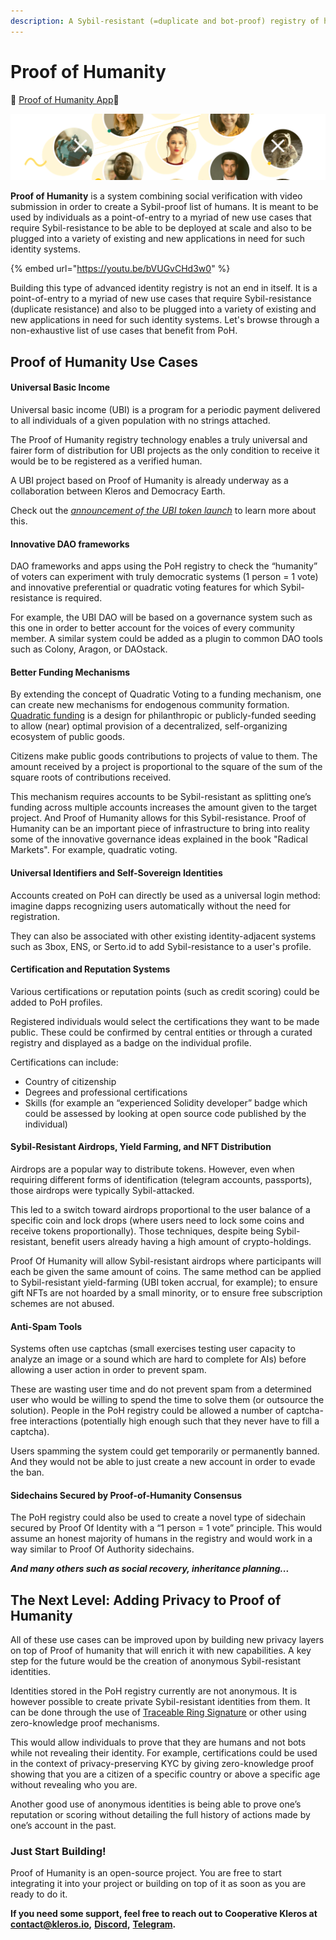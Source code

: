 ```yaml
---
description: A Sybil-resistant (=duplicate and bot-proof) registry of humans
---
```


# Proof of Humanity

👤 [Proof of Humanity App](https://proofofhumanity.id/)👤

![](../../.gitbook/assets/image%20%2819%29.png)

**Proof of Humanity** is a system combining social verification with video submission in order to create a Sybil-proof list of humans. It is meant to be used by individuals as a point-of-entry to a myriad of new use cases that require Sybil-resistance to be able to be deployed at scale and also to be plugged into a variety of existing and new applications in need for such identity systems.

{% embed url="https://youtu.be/bVUGvCHd3w0" %}

Building this type of advanced identity registry is not an end in itself. It is a point-of-entry to a myriad of new use cases that require Sybil-resistance \(duplicate resistance\) and also to be plugged into a variety of existing and new applications in need for such identity systems. Let's browse through a non-exhaustive list of use cases that benefit from PoH.

## Proof of Humanity Use Cases <a id="proof-of-humanity-use-cases"></a>

#### Universal Basic Income <a id="universal-basic-income"></a>

Universal basic income \(UBI\) is a program for a periodic payment delivered to all individuals of a given population with no strings attached.

The Proof of Humanity registry technology enables a truly universal and fairer form of distribution for UBI projects as the only condition to receive it would be to be registered as a verified human.

A UBI project based on Proof of Humanity is already underway as a collaboration between Kleros and Democracy Earth.

Check out the [_announcement of the UBI token launch_](https://blog.kleros.io/proof-of-humanity-building-the-internet-of-humans/) to learn more about this.

#### Innovative DAO frameworks <a id="innovative-dao-frameworks"></a>

DAO frameworks and apps using the PoH registry to check the “humanity” of voters can experiment with truly democratic systems \(1 person = 1 vote\) and innovative preferential or quadratic voting features for which Sybil-resistance is required.

For example, the UBI DAO will be based on a governance system such as this one in order to better account for the voices of every community member. A similar system could be added as a plugin to common DAO tools such as Colony, Aragon, or DAOstack.

#### Better Funding Mechanisms <a id="better-funding-mechanisms"></a>

By extending the concept of Quadratic Voting to a funding mechanism, one can create new mechanisms for endogenous community formation. [Quadratic funding](https://wtfisqf.com/) is a design for philanthropic or publicly-funded seeding to allow \(near\) optimal provision of a decentralized, self-organizing ecosystem of public goods.

Citizens make public goods contributions to projects of value to them. The amount received by a project is proportional to the square of the sum of the square roots of contributions received.

This mechanism requires accounts to be Sybil-resistant as splitting one’s funding across multiple accounts increases the amount given to the target project. And Proof of Humanity allows for this Sybil-resistance. Proof of Humanity can be an important piece of infrastructure to bring into reality some of the innovative governance ideas explained in the book "Radical Markets". For example, quadratic voting.

#### Universal Identifiers and Self-Sovereign Identities <a id="universal-identifiers-and-self-sovereign-identities"></a>

Accounts created on PoH can directly be used as a universal login method: imagine dapps recognizing users automatically without the need for registration.

They can also be associated with other existing identity-adjacent systems such as 3box, ENS, or Serto.id to add Sybil-resistance to a user's profile.

#### Certification and Reputation Systems <a id="certification-and-reputation-systems"></a>

Various certifications or reputation points \(such as credit scoring\) could be added to PoH profiles.

Registered individuals would select the certifications they want to be made public. These could be confirmed by central entities or through a curated registry and displayed as a badge on the individual profile.

Certifications can include:

* Country of citizenship
* Degrees and professional certifications
* Skills \(for example an “experienced Solidity developer” badge which could be assessed by looking at open source code published by the individual\)

#### Sybil-Resistant Airdrops, Yield Farming, and NFT Distribution <a id="sybil-resistant-airdrops-yield-farming-and-nft-distribution"></a>

Airdrops are a popular way to distribute tokens. However, even when requiring different forms of identification \(telegram accounts, passports\), those airdrops were typically Sybil-attacked.

This led to a switch toward airdrops proportional to the user balance of a specific coin and lock drops \(where users need to lock some coins and receive tokens proportionally\). Those techniques, despite being Sybil-resistant, benefit users already having a high amount of crypto-holdings.

Proof Of Humanity will allow Sybil-resistant airdrops where participants will each be given the same amount of coins. The same method can be applied to Sybil-resistant yield-farming \(UBI token accrual, for example\); to ensure gift NFTs are not hoarded by a small minority, or to ensure free subscription schemes are not abused.

#### Anti-Spam Tools <a id="anti-spam-tools"></a>

Systems often use captchas \(small exercises testing user capacity to analyze an image or a sound which are hard to complete for AIs\) before allowing a user action in order to prevent spam.

These are wasting user time and do not prevent spam from a determined user who would be willing to spend the time to solve them \(or outsource the solution\). People in the PoH registry could be allowed a number of captcha-free interactions \(potentially high enough such that they never have to fill a captcha\).

Users spamming the system could get temporarily or permanently banned. And they would not be able to just create a new account in order to evade the ban.

#### Sidechains Secured by Proof-of-Humanity Consensus <a id="sidechains-secured-by-proof-of-humanity-consensus"></a>

The PoH registry could also be used to create a novel type of sidechain secured by Proof Of Identity with a “1 person = 1 vote” principle. This would assume an honest majority of humans in the registry and would work in a way similar to Proof Of Authority sidechains.

_**And many others such as social recovery, inheritance planning...**_

## The Next Level: Adding Privacy to Proof of Humanity <a id="the-next-level-adding-privacy-to-proof-of-humanity"></a>

All of these use cases can be improved upon by building new privacy layers on top of Proof of humanity that will enrich it with new capabilities. A key step for the future would be the creation of anonymous Sybil-resistant identities.

Identities stored in the PoH registry currently are not anonymous. It is however possible to create private Sybil-resistant identities from them. It can be done through the use of [Traceable Ring Signature](https://eprint.iacr.org/2006/389.pdf) or other using zero-knowledge proof mechanisms.

This would allow individuals to prove that they are humans and not bots while not revealing their identity. For example, certifications could be used in the context of privacy-preserving KYC by giving zero-knowledge proof showing that you are a citizen of a specific country or above a specific age without revealing who you are.

Another good use of anonymous identities is being able to prove one’s reputation or scoring without detailing the full history of actions made by one’s account in the past.

### Just Start Building! <a id="just-start-building-"></a>

Proof of Humanity is an open-source project. You are free to start integrating it into your project or building on top of it as soon as you are ready to do it.

**If you need some support, feel free to reach out to Cooperative Kleros at** [**contact@kleros.io**](mailto:contact@kleros.io)**,** [**Discord**](https://discord.gg/WfmtDdGe9p)**,** [**Telegram**](https://t.me/kleros)**.**

